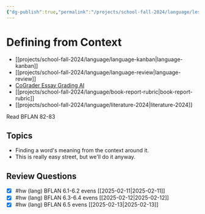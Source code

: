 ```yaml
---
{"dg-publish":true,"permalink":"/projects/school-fall-2024/language/lessons/ch-6-defining-from-context/"}
---
```



#  Defining from Context

- [[projects/school-fall-2024/language/language-kanban\|language-kanban]]
- [[projects/school-fall-2024/language/language-review\|language-review]]
- [CoGrader Essay Grading AI](https://v2.cograder.com/app)
- [[projects/school-fall-2024/language/book-report-rubric\|book-report-rubric]]
- [[projects/school-fall-2024/language/literature-2024\|literature-2024]]


Read BFLAN 82-83

## Topics


- Finding a word's meaning from the context around it.
- This is really easy street, but we'll do it anyway.

## Review Questions 

- [x] #hw (lang) BFLAN 6.1-6.2 evens [[2025-02-11\|2025-02-11]]
- [x] #hw (lang) BFLAN 6.3-6.4 evens [[2025-02-12\|2025-02-12]]
- [x] #hw (lang) BFLAN 6.5 evens [[2025-02-13\|2025-02-13]]